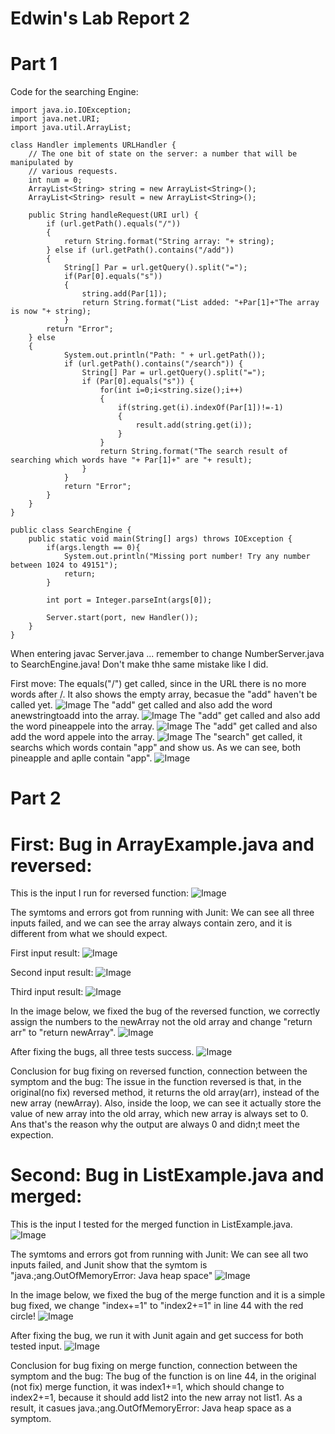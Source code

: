 # Edwin's Lab Report 2

# Part 1
Code for the searching Engine:
```
import java.io.IOException;
import java.net.URI;
import java.util.ArrayList;

class Handler implements URLHandler {
    // The one bit of state on the server: a number that will be manipulated by
    // various requests.
    int num = 0;
    ArrayList<String> string = new ArrayList<String>();
    ArrayList<String> result = new ArrayList<String>();

    public String handleRequest(URI url) {
        if (url.getPath().equals("/")) 
        {
            return String.format("String array: "+ string); 
        } else if (url.getPath().contains("/add")) 
        {
            String[] Par = url.getQuery().split("=");
            if(Par[0].equals("s"))
            {
                string.add(Par[1]);
                return String.format("List added: "+Par[1]+"The array is now "+ string);
            }
        return "Error";  
    } else 
    {
            System.out.println("Path: " + url.getPath());
            if (url.getPath().contains("/search")) {
                String[] Par = url.getQuery().split("=");
                if (Par[0].equals("s")) {
                    for(int i=0;i<string.size();i++)
                    {
                        if(string.get(i).indexOf(Par[1])!=-1)
                        {
                            result.add(string.get(i));
                        }
                    }
                    return String.format("The search result of searching which words have "+ Par[1]+" are "+ result);
                }
            }
            return "Error";
        }
    }
}

public class SearchEngine {
    public static void main(String[] args) throws IOException {
        if(args.length == 0){
            System.out.println("Missing port number! Try any number between 1024 to 49151");
            return;
        }

        int port = Integer.parseInt(args[0]);

        Server.start(port, new Handler());
    }
}
```
When entering javac Server.java ... remember to change NumberServer.java to SearchEngine.java! Don't make thhe same mistake like I did.

First move:
The equals("/") get called, since in the URL there is no more words after /. It also shows the empty array, becasue the "add" haven't be called yet.
![Image](lab2_1_0.png)
The "add" get called and also add the word anewstringtoadd into the array.
![Image](lab2_1_1.png)
The "add" get called and also add the word pineappele into the array.
![Image](lab2_1_2.png)
The "add" get called and also add the word appele into the array.
![Image](lab2_1_3.png)
The "search" get called, it searchs which words contain "app" and show us.
As we can see, both pineapple and aplle contain "app".
![Image](lab2_1_4.png)

# Part 2
# First: Bug in ArrayExample.java and reversed:

This is the input I run for reversed function:
![Image](lab2_1.png)

The symtoms and errors got from running with Junit:
We can see all three inputs failed, and we can see the array always contain zero, and it is different from what we should expect.

First input result:
![Image](lab2_2.png)

Second input result:
![Image](lab2_3.png)

Third input result:
![Image](lab2_4.png)

In the image below, we fixed the bug of the reversed function, we correctly assign the numbers to the newArray not the old array and change "return arr" to "return newArray". 
![Image](lab2_5.png)

After fixing the bugs, all three tests success.
![Image](lab2_6.png)

Conclusion for bug fixing on reversed function, connection between the symptom and the bug: The issue in the function reversed is that, in the original(no fix) reversed method, it returns the old array(arr), instead of the new array (newArray). Also, inside the loop, we can see it actually store the value of new array into the old array, which new array is always set to 0. Ans that's the reason why the output are always 0 and didn;t meet the expection.



# Second: Bug in ListExample.java and merged:

This is the input I tested for the merged function in ListExample.java.
 ![Image](lab2_7.png)

The symtoms and errors got from running with Junit:
We can see all two inputs failed, and Junit show that the symtom is "java.;ang.OutOfMemoryError: Java heap space"
 ![Image](lab2_8.png)

In the image below, we fixed the bug of the merge function and it is a simple bug fixed, we change "index+=1" to "index2+=1" in line 44 with the red circle! 
 ![Image](lab2_9.png)

 After fixing the bug, we run it with Junit again and get success for both tested input.
 ![Image](lab2_10.png)

 Conclusion for bug fixing on merge function, connection between the symptom and the bug: The bug of the function is on line 44, in the original (not fix) merge function, it was index1+=1, which should change to index2+=1, because it should add list2 into the new array not list1. As a result, it casues java.;ang.OutOfMemoryError: Java heap space as a symptom.  


